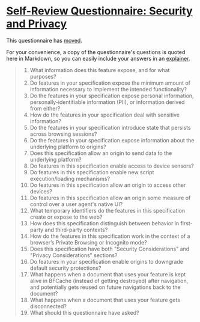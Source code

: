 # [Self-Review Questionnaire: Security and Privacy](https://w3ctag.github.io/security-questionnaire/)

This questionnaire has [moved](https://w3ctag.github.io/security-questionnaire/).

For your convenience, a copy of the questionnaire's questions is quoted here in Markdown, so you can easily include your answers in an [explainer](https://github.com/w3ctag/w3ctag.github.io/blob/master/explainers.md).

> 01.  What information does this feature expose,
>      and for what purposes?
> 02.  Do features in your specification expose the minimum amount of information
>      necessary to implement the intended functionality?
> 03.  Do the features in your specification expose personal information,
>      personally-identifiable information (PII), or information derived from
>      either?
> 04.  How do the features in your specification deal with sensitive information?
> 05.  Do the features in your specification introduce state
>      that persists across browsing sessions?
> 06.  Do the features in your specification expose information about the
>      underlying platform to origins?
> 07.  Does this specification allow an origin to send data to the underlying
>      platform?
> 08.  Do features in this specification enable access to device sensors?
> 09.  Do features in this specification enable new script execution/loading
>      mechanisms?
> 10.  Do features in this specification allow an origin to access other devices?
> 11.  Do features in this specification allow an origin some measure of control over
>      a user agent's native UI?
> 12.  What temporary identifiers do the features in this specification create or
>      expose to the web?
> 13.  How does this specification distinguish between behavior in first-party and
>      third-party contexts?
> 14.  How do the features in this specification work in the context of a browser’s
>      Private Browsing or Incognito mode?
> 15.  Does this specification have both "Security Considerations" and "Privacy
>      Considerations" sections?
> 16.  Do features in your specification enable origins to downgrade default
>      security protections?
> 17.  What happens when a document that uses your feature is kept alive in BFCache
>      (instead of getting destroyed) after navigation, and potentially gets reused
>      on future navigations back to the document?
> 18.  What happens when a document that uses your feature gets disconnected?
> 19.  What should this questionnaire have asked?
